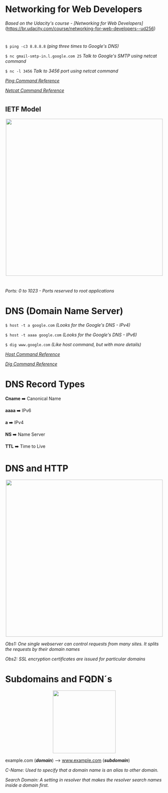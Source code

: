 # Networking for Web Developers

*Based on the Udacity's course - [Networking for Web Developers]* (https://br.udacity.com/course/networking-for-web-developers--ud256)

#

```$ ping -c3 8.8.8.8``` *(ping three times to Google's DNS)*

```$ nc gmail-smtp-in.l.google.com 25``` *Talk to Google's SMTP using netcat command*

```$ nc -l 3456``` *Talk to 3456 port using netcat command*

[*Ping Command Reference*](http://man7.org/linux/man-pages/man8/ping.8.html)

[*Netcat Command Reference*](http://man7.org/linux/man-pages/man1/ncat.1.html)

#

## IETF Model

<p align="center"><img src="images/ietfmodel.png" width="500px"></p>

#

*Ports: 0 to 1023 - Ports reserved to root applications*

#

# DNS (Domain Name Server)

```$ host -t a google.com``` *(Looks for the Google's DNS - IPv4)*

```$ host -t aaaa google.com``` *(Looks for the Google's DNS - IPv6)*

```$ dig www.google.com``` *(Like host command, but with more details)*

[*Host Command Reference*](https://www.computerhope.com/unix/host.htm)

[*Dig Command Reference*](http://www.tutorialspoint.com/unix_commands/dig.htm)

#

# DNS Record Types

**Cname** :arrow_right: Canonical Name

**aaaa** :arrow_right: IPv6

**a** :arrow_right: IPv4

**NS** :arrow_right: Name Server

**TTL** :arrow_right: Time to Live

#

# DNS and HTTP

<p align="center"><img src="images/dnsandhttp.png" width="500px"></p>

_Obs1: One single webserver can control requests from many sites. It splits the requests by their domain names_

_Obs2: SSL encryption certificates are issued for particular domains_

#

# Subdomains and FQDN´s

<p align="center"><img src="images/subdomains.png" width="200px"></p>

example.com (_**domain**_) --> www.example.com (_**subdomain**_)

_C-Name: Used to specify that a domain name is an alias to other domain._

_Search Domain: A setting in resolver that makes the resolver search names inside a domain first._
